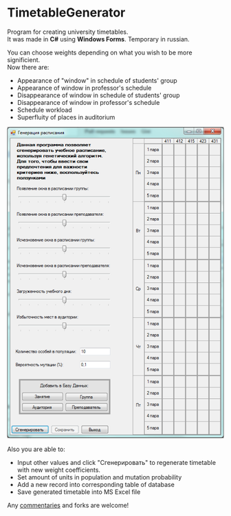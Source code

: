 # TimetableGenerator

Program for creating university timetables. <br/>
It was made in <b>C#</b> using <b>Windows Forms</b>. Temporary in russian.

You can choose weights depending on what you wish to be more significient.<br/>
Now there are:
- Appearance of "window" in schedule of students' group
- Appearance of window in professor's schedule
- Disappearance of window in schedule of students' group
- Disappearance of window in professor's schedule
- Schedule workload
- Superfluity of places in auditorium

![Image alt](https://github.com/Altav1sta/TimetableGenerator/raw/master/TimeTableGenerating/sources/screenshot.PNG)

Also you are able to:
- Input other values and click "Сгенерировать" to regenerate timetable with new weight coefficients.
- Set amount of units in population and mutation probability
- Add a new record into corresponding table of database
- Save generated timetable into MS Excel file

Any <a href = "https://github.com/Altav1sta/TimetableGenerator/issues/1">commentaries</a> and forks are welcome!
